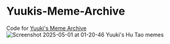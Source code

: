 # Yuukis-Meme-Archive
Code for [Yuuki's Meme Archive](https://yuukieatsyou.neocities.org/)
![Screenshot 2025-05-01 at 01-20-46 Yuuki's Hu Tao memes](https://github.com/user-attachments/assets/fa2f27a6-d7ee-4ba7-8156-65981fc7f51e)
